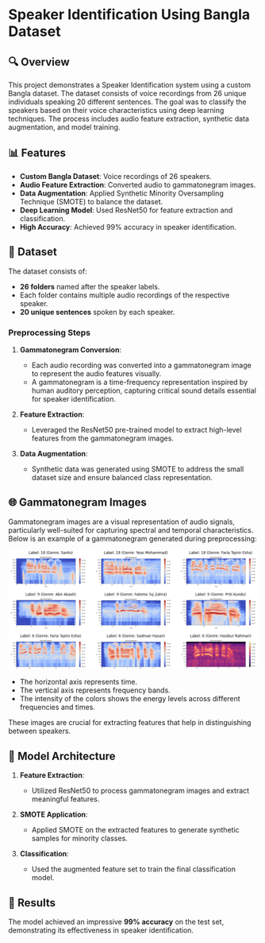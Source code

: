# Speaker Identification Using Bangla Dataset

## 🔍 Overview
This project demonstrates a Speaker Identification system using a custom Bangla dataset. The dataset consists of voice recordings from 26 unique individuals speaking 20 different sentences. The goal was to classify the speakers based on their voice characteristics using deep learning techniques. The process includes audio feature extraction, synthetic data augmentation, and model training.

## 📊 Features
- **Custom Bangla Dataset**: Voice recordings of 26 speakers.
- **Audio Feature Extraction**: Converted audio to gammatonegram images.
- **Data Augmentation**: Applied Synthetic Minority Oversampling Technique (SMOTE) to balance the dataset.
- **Deep Learning Model**: Used ResNet50 for feature extraction and classification.
- **High Accuracy**: Achieved 99% accuracy in speaker identification.

## 📂 Dataset
The dataset consists of:
- **26 folders** named after the speaker labels.
- Each folder contains multiple audio recordings of the respective speaker.
- **20 unique sentences** spoken by each speaker.

### Preprocessing Steps
1. **Gammatonegram Conversion**:
   - Each audio recording was converted into a gammatonegram image to represent the audio features visually. 
   - A gammatonegram is a time-frequency representation inspired by human auditory perception, capturing critical sound details essential for speaker identification.

2. **Feature Extraction**:
   - Leveraged the ResNet50 pre-trained model to extract high-level features from the gammatonegram images.

3. **Data Augmentation**:
   - Synthetic data was generated using SMOTE to address the small dataset size and ensure balanced class representation.

## 🌐 Gammatonegram Images
Gammatonegram images are a visual representation of audio signals, particularly well-suited for capturing spectral and temporal characteristics. Below is an example of a gammatonegram generated during preprocessing:

![Gammatonegram Example](GammatonegramExample.PNG)

- The horizontal axis represents time.
- The vertical axis represents frequency bands.
- The intensity of the colors shows the energy levels across different frequencies and times.

These images are crucial for extracting features that help in distinguishing between speakers.

## 🔧 Model Architecture
1. **Feature Extraction**:
   - Utilized ResNet50 to process gammatonegram images and extract meaningful features.

2. **SMOTE Application**:
   - Applied SMOTE on the extracted features to generate synthetic samples for minority classes.

3. **Classification**:
   - Used the augmented feature set to train the final classification model.

## 🎯 Results
The model achieved an impressive **99% accuracy** on the test set, demonstrating its effectiveness in speaker identification.


